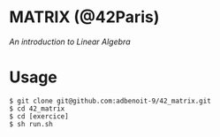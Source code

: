 # MATRIX (@42Paris)
*An introduction to Linear Algebra*

# Usage
```
$ git clone git@github.com:adbenoit-9/42_matrix.git
$ cd 42_matrix
$ cd [exercice]
$ sh run.sh
```
